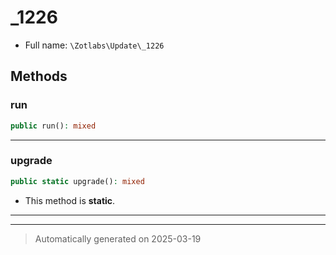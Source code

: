 
# _1226





* Full name: `\Zotlabs\Update\_1226`




## Methods


### run



```php
public run(): mixed
```












***

### upgrade



```php
public static upgrade(): mixed
```



* This method is **static**.








***


***
> Automatically generated on 2025-03-19
